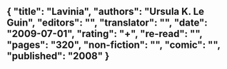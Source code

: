 {
 "title": "Lavinia",
 "authors": "Ursula K. Le Guin",
 "editors": "",
 "translator": "",
 "date": "2009-07-01",
 "rating": "+",
 "re-read": "",
 "pages": "320",
 "non-fiction": "",
 "comic": "",
 "published": "2008"
}
---

